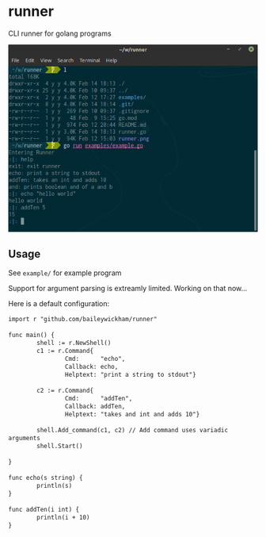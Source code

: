 # runner
CLI runner for golang programs

![Example Run](https://raw.githubusercontent.com/baileywickham/runner/master/runner.png)


## Usage
See `example/` for example program

Support for argument parsing is extreamly limited. Working on that now...

Here is a default configuration:
```golang
import r "github.com/baileywickham/runner"

func main() {
        shell := r.NewShell()
        c1 := r.Command{
                Cmd:      "echo",
                Callback: echo,
                Helptext: "print a string to stdout"}

        c2 := r.Command{
                Cmd:      "addTen",
                Callback: addTen,
                Helptext: "takes and int and adds 10"}

        shell.Add_command(c1, c2) // Add command uses variadic arguments
        shell.Start()

}

func echo(s string) {
        println(s)
}

func addTen(i int) {
        println(i + 10)
}
```



